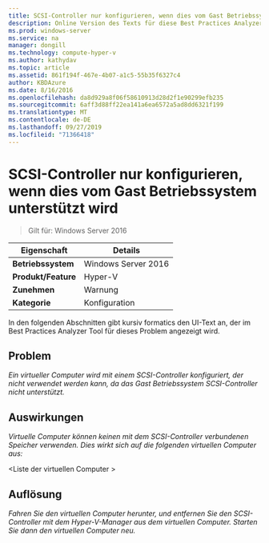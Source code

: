 ```yaml
---
title: SCSI-Controller nur konfigurieren, wenn dies vom Gast Betriebssystem unterstützt wird
description: Online Version des Texts für diese Best Practices Analyzer Regel.
ms.prod: windows-server
ms.service: na
manager: dongill
ms.technology: compute-hyper-v
ms.author: kathydav
ms.topic: article
ms.assetid: 861f194f-467e-4b07-a1c5-55b35f6327c4
author: KBDAzure
ms.date: 8/16/2016
ms.openlocfilehash: da8d929a8f06f58610913d28d2f1e90299efb235
ms.sourcegitcommit: 6aff3d88ff22ea141a6ea6572a5ad8dd6321f199
ms.translationtype: MT
ms.contentlocale: de-DE
ms.lasthandoff: 09/27/2019
ms.locfileid: "71366418"
---
```

# <a name="configure-scsi-controllers-only-when-supported-by-the-guest-operating-system"></a>SCSI-Controller nur konfigurieren, wenn dies vom Gast Betriebssystem unterstützt wird

>Gilt für: Windows Server 2016


  
|Eigenschaft|Details|  
|-|-|  
|**Betriebssystem**|Windows Server 2016|  
|**Produkt/Feature**|Hyper-V|  
|**Zunehmen**|Warnung|  
|**Kategorie**|Konfiguration|  
  
In den folgenden Abschnitten gibt kursiv formatics den UI-Text an, der im Best Practices Analyzer Tool für dieses Problem angezeigt wird.  
  
## <a name="issue"></a>Problem  
  
*Ein virtueller Computer wird mit einem SCSI-Controller konfiguriert, der nicht verwendet werden kann, da das Gast Betriebssystem SCSI-Controller nicht unterstützt.*  
  
## <a name="impact"></a>Auswirkungen  
  
*Virtuelle Computer können keinen mit dem SCSI-Controller verbundenen Speicher verwenden. Dies wirkt sich auf die folgenden virtuellen Computer aus:*  
  
\<Liste der virtuellen Computer >  
  
## <a name="resolution"></a>Auflösung  
  
*Fahren Sie den virtuellen Computer herunter, und entfernen Sie den SCSI-Controller mit dem Hyper-V-Manager aus dem virtuellen Computer. Starten Sie dann den virtuellen Computer neu.*  
  


